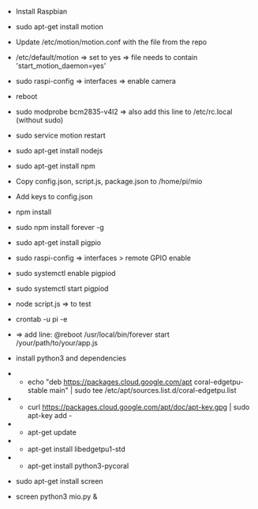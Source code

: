 * Install Raspbian
* sudo apt-get install motion
* Update /etc/motion/motion.conf with the file from the repo
* /etc/default/motion => set to yes => file needs to contain 'start_motion_daemon=yes'
* sudo raspi-config => interfaces => enable camera
* reboot
* sudo modprobe bcm2835-v4l2 => also add this line to /etc/rc.local (without sudo)
* sudo service motion restart
* sudo apt-get install nodejs
* sudo apt-get install npm
* Copy config.json, script.js, package.json to /home/pi/mio
* Add keys to config.json
* npm install
* sudo npm install forever -g
* sudo apt-get install pigpio
* sudo raspi-config => interfaces > remote GPIO enable
* sudo systemctl enable pigpiod
* sudo systemctl start pigpiod
* node script.js => to test
* crontab -u pi -e
* => add line: @reboot /usr/local/bin/forever start /your/path/to/your/app.js

* install python3 and dependencies
* * echo "deb https://packages.cloud.google.com/apt coral-edgetpu-stable main" | sudo tee /etc/apt/sources.list.d/coral-edgetpu.list
* * curl https://packages.cloud.google.com/apt/doc/apt-key.gpg | sudo apt-key add -
* * apt-get update
* * apt-get install libedgetpu1-std
* * apt-get install python3-pycoral
* sudo apt-get install screen
* screen python3 mio.py &
